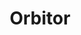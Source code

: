 ---
enabled: true
title: "Orbitor"
description: "Business Theme"
image_webp: images/templates/orbitor.webp
image: images/templates/orbitor.jpg
link: "https://orbitor.tristangoetz.me"

---
